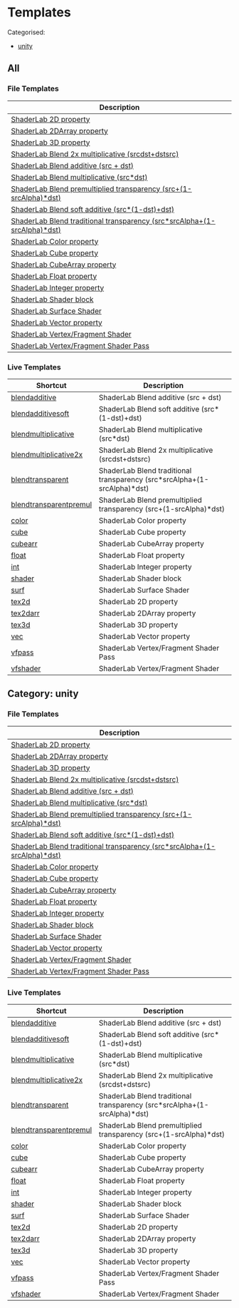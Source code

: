 # Templates

Categorised:

* [unity](#unity)

## All

### File Templates

| Description                                                                                                                  |
|------------------------------------------------------------------------------------------------------------------------------|
| [ShaderLab 2D property](Live/Properties-Texture2DProperty.md)                                                                |
| [ShaderLab 2DArray property](Live/Properties-Texture2DArrayProperty.md)                                                      |
| [ShaderLab 3D property](Live/Properties-Texture3DProperty.md)                                                                |
| [ShaderLab Blend 2x multiplicative (srcdst+dstsrc)](Live/RenderState-Blend2xMultiplicative.md)                               |
| [ShaderLab Blend additive (src + dst)](Live/RenderState-BlendAdditive.md)                                                    |
| [ShaderLab Blend multiplicative (src*dst)](Live/RenderState-BlendMultiplicative.md)                                          |
| [ShaderLab Blend premultiplied transparency (src+(1-srcAlpha)*dst)](Live/RenderState-BlendPremultipliedTransparency.md)      |
| [ShaderLab Blend soft additive (src*(1-dst)+dst)](Live/RenderState-BlendSoftAdditive.md)                                     |
| [ShaderLab Blend traditional transparency (src*srcAlpha+(1-srcAlpha)*dst)](Live/RenderState-BlendTraditionalTransparency.md) |
| [ShaderLab Color property](Live/Properties-ColorProperty.md)                                                                 |
| [ShaderLab Cube property](Live/Properties-TextureCubeProperty.md)                                                            |
| [ShaderLab CubeArray property](Live/Properties-TextureCubeArrayProperty.md)                                                  |
| [ShaderLab Float property](Live/Properties-FloatProperty.md)                                                                 |
| [ShaderLab Integer property](Live/Properties-IntegerProperty.md)                                                             |
| [ShaderLab Shader block](Live/Root-Shader.md)                                                                                |
| [ShaderLab Surface Shader](Live/Shader-SurfaceShader.md)                                                                     |
| [ShaderLab Vector property](Live/Properties-VectorProperty.md)                                                               |
| [ShaderLab Vertex/Fragment Shader](Live/Shader-VFShader.md)                                                                  |
| [ShaderLab Vertex/Fragment Shader Pass](Live/SubShader-VFShader.md)                                                          |


### Live Templates

| Shortcut                                                                     | Description                                                              |
|------------------------------------------------------------------------------|--------------------------------------------------------------------------|
| [blendadditive](Live/RenderState-BlendAdditive.md)                           | ShaderLab Blend additive (src + dst)                                     |
| [blendadditivesoft](Live/RenderState-BlendSoftAdditive.md)                   | ShaderLab Blend soft additive (src*(1-dst)+dst)                          |
| [blendmultiplicative](Live/RenderState-BlendMultiplicative.md)               | ShaderLab Blend multiplicative (src*dst)                                 |
| [blendmultiplicative2x](Live/RenderState-Blend2xMultiplicative.md)           | ShaderLab Blend 2x multiplicative (srcdst+dstsrc)                        |
| [blendtransparent](Live/RenderState-BlendTraditionalTransparency.md)         | ShaderLab Blend traditional transparency (src*srcAlpha+(1-srcAlpha)*dst) |
| [blendtransparentpremul](Live/RenderState-BlendPremultipliedTransparency.md) | ShaderLab Blend premultiplied transparency (src+(1-srcAlpha)*dst)        |
| [color](Live/Properties-ColorProperty.md)                                    | ShaderLab Color property                                                 |
| [cube](Live/Properties-TextureCubeProperty.md)                               | ShaderLab Cube property                                                  |
| [cubearr](Live/Properties-TextureCubeArrayProperty.md)                       | ShaderLab CubeArray property                                             |
| [float](Live/Properties-FloatProperty.md)                                    | ShaderLab Float property                                                 |
| [int](Live/Properties-IntegerProperty.md)                                    | ShaderLab Integer property                                               |
| [shader](Live/Root-Shader.md)                                                | ShaderLab Shader block                                                   |
| [surf](Live/Shader-SurfaceShader.md)                                         | ShaderLab Surface Shader                                                 |
| [tex2d](Live/Properties-Texture2DProperty.md)                                | ShaderLab 2D property                                                    |
| [tex2darr](Live/Properties-Texture2DArrayProperty.md)                        | ShaderLab 2DArray property                                               |
| [tex3d](Live/Properties-Texture3DProperty.md)                                | ShaderLab 3D property                                                    |
| [vec](Live/Properties-VectorProperty.md)                                     | ShaderLab Vector property                                                |
| [vfpass](Live/SubShader-VFShader.md)                                         | ShaderLab Vertex/Fragment Shader Pass                                    |
| [vfshader](Live/Shader-VFShader.md)                                          | ShaderLab Vertex/Fragment Shader                                         |

<a name="unity"></a>
## Category: unity

### File Templates

| Description                                                                                                                  |
|------------------------------------------------------------------------------------------------------------------------------|
| [ShaderLab 2D property](Live/Properties-Texture2DProperty.md)                                                                |
| [ShaderLab 2DArray property](Live/Properties-Texture2DArrayProperty.md)                                                      |
| [ShaderLab 3D property](Live/Properties-Texture3DProperty.md)                                                                |
| [ShaderLab Blend 2x multiplicative (srcdst+dstsrc)](Live/RenderState-Blend2xMultiplicative.md)                               |
| [ShaderLab Blend additive (src + dst)](Live/RenderState-BlendAdditive.md)                                                    |
| [ShaderLab Blend multiplicative (src*dst)](Live/RenderState-BlendMultiplicative.md)                                          |
| [ShaderLab Blend premultiplied transparency (src+(1-srcAlpha)*dst)](Live/RenderState-BlendPremultipliedTransparency.md)      |
| [ShaderLab Blend soft additive (src*(1-dst)+dst)](Live/RenderState-BlendSoftAdditive.md)                                     |
| [ShaderLab Blend traditional transparency (src*srcAlpha+(1-srcAlpha)*dst)](Live/RenderState-BlendTraditionalTransparency.md) |
| [ShaderLab Color property](Live/Properties-ColorProperty.md)                                                                 |
| [ShaderLab Cube property](Live/Properties-TextureCubeProperty.md)                                                            |
| [ShaderLab CubeArray property](Live/Properties-TextureCubeArrayProperty.md)                                                  |
| [ShaderLab Float property](Live/Properties-FloatProperty.md)                                                                 |
| [ShaderLab Integer property](Live/Properties-IntegerProperty.md)                                                             |
| [ShaderLab Shader block](Live/Root-Shader.md)                                                                                |
| [ShaderLab Surface Shader](Live/Shader-SurfaceShader.md)                                                                     |
| [ShaderLab Vector property](Live/Properties-VectorProperty.md)                                                               |
| [ShaderLab Vertex/Fragment Shader](Live/Shader-VFShader.md)                                                                  |
| [ShaderLab Vertex/Fragment Shader Pass](Live/SubShader-VFShader.md)                                                          |


### Live Templates

| Shortcut                                                                     | Description                                                              |
|------------------------------------------------------------------------------|--------------------------------------------------------------------------|
| [blendadditive](Live/RenderState-BlendAdditive.md)                           | ShaderLab Blend additive (src + dst)                                     |
| [blendadditivesoft](Live/RenderState-BlendSoftAdditive.md)                   | ShaderLab Blend soft additive (src*(1-dst)+dst)                          |
| [blendmultiplicative](Live/RenderState-BlendMultiplicative.md)               | ShaderLab Blend multiplicative (src*dst)                                 |
| [blendmultiplicative2x](Live/RenderState-Blend2xMultiplicative.md)           | ShaderLab Blend 2x multiplicative (srcdst+dstsrc)                        |
| [blendtransparent](Live/RenderState-BlendTraditionalTransparency.md)         | ShaderLab Blend traditional transparency (src*srcAlpha+(1-srcAlpha)*dst) |
| [blendtransparentpremul](Live/RenderState-BlendPremultipliedTransparency.md) | ShaderLab Blend premultiplied transparency (src+(1-srcAlpha)*dst)        |
| [color](Live/Properties-ColorProperty.md)                                    | ShaderLab Color property                                                 |
| [cube](Live/Properties-TextureCubeProperty.md)                               | ShaderLab Cube property                                                  |
| [cubearr](Live/Properties-TextureCubeArrayProperty.md)                       | ShaderLab CubeArray property                                             |
| [float](Live/Properties-FloatProperty.md)                                    | ShaderLab Float property                                                 |
| [int](Live/Properties-IntegerProperty.md)                                    | ShaderLab Integer property                                               |
| [shader](Live/Root-Shader.md)                                                | ShaderLab Shader block                                                   |
| [surf](Live/Shader-SurfaceShader.md)                                         | ShaderLab Surface Shader                                                 |
| [tex2d](Live/Properties-Texture2DProperty.md)                                | ShaderLab 2D property                                                    |
| [tex2darr](Live/Properties-Texture2DArrayProperty.md)                        | ShaderLab 2DArray property                                               |
| [tex3d](Live/Properties-Texture3DProperty.md)                                | ShaderLab 3D property                                                    |
| [vec](Live/Properties-VectorProperty.md)                                     | ShaderLab Vector property                                                |
| [vfpass](Live/SubShader-VFShader.md)                                         | ShaderLab Vertex/Fragment Shader Pass                                    |
| [vfshader](Live/Shader-VFShader.md)                                          | ShaderLab Vertex/Fragment Shader                                         |

